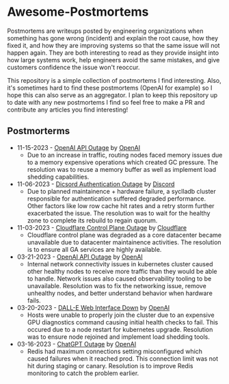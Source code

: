 # Awesome-Postmortems

Postmortems are writeups posted by engineering organizations when something has gone wrong (incident) and explain the root cause, how they fixed it, and how they are improving systems so that the same issue will not happen again. They are both interesting to read as they provide insight into how large systems work, help engineers avoid the same mistakes, and give customers confidence the issue won't reoccur.

This repository is a simple collection of postmortems I find interesting. Also, it's sometimes hard to find these postmortems (OpenAI for example) so I hope this can also serve as an aggregator. I plan to keep this repository up to date with any new postmortems I find so feel free to make a PR and contribute any articles you find interesting!

## Postmorterms

- 11-15-2023 - [OpenAI API Outage](https://status.openai.com/incidents/00fpy0yxrx1q) by [OpenAI](https://openai.com/)
  - Due to an increase in traffic, routing nodes faced memory issues due to a memory expensive operations which created GC pressure. The resolution was to reuse a memory buffer as well as implement load shedding capabilities.
- 11-06-2023 - [Dicsord Authentication Outage](https://discord.com/blog/authentication-outage) by [Discord](https://discord.com)
  - Due to planned maintainence + hardware failure, a syclladb cluster responsible for authentication suffered degraded performance. Other factors like low row cache hit rates and a retry storm further exacerbated the issue. The resolution was to wait for the healthy zone to complete its rebuild to regain quorum.
- 11-03-2023 - [Cloudflare Control Plane Outage](https://blog.cloudflare.com/post-mortem-on-cloudflare-control-plane-and-analytics-outage/) by [Cloudflare](https://cloudflare.com/)
  - Cloudflare control plane was degraded as a core datacenter became unavailable due to datacenter maintainence activities. The resolution is to ensure all GA services are highly available.
- 03-21-2023 - [OpenAI API Outage](https://status.openai.com/incidents/z0tly13xsyyb) by [OpenAI](https://openai.com/)
  - Internal network connectivity issues in kubernetes cluster caused other healthy nodes to receive more traffic than they would be able to handle. Network issues also caused observability tooling to be unavailable. Resolution was to fix the networking issue, remove unhealthy nodes, and better understand behavior when hardware fails.
- 03-20-2023 - [DALL-E Web Interface Down](https://status.openai.com/incidents/4cckbrhr8hr0) by [OpenAI](https://openai.com/)
  - Hosts were unable to properly join the cluster due to an expensive GPU diagnostics command causing initial health checks to fail. This occured due to a node restart for kubernetes upgrade. Resolution was to ensure node rejoined and implement load shedding tools.
- 03-16-2023 - [ChatGPT Outage](https://status.openai.com/incidents/ds7h4z02flf5) by [OpenAI](https://openai.com/)
  - Redis had maximum connections setting misconfigured which caused failures when it reached prod. This connection limit was not hit during staging or canary. Resolution is to improve Redis monitoring to catch the problem earlier.
